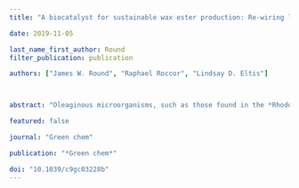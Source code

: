 ```yaml
---
title: "A biocatalyst for sustainable wax ester production: Re-wiring lipid accumulation in *Rhodococcus* to yield high-value oleochemicals"

date: 2019-11-05

last_name_first_author: Round
filter_publication: publication

authors: ["James W. Round", "Raphael Roccor", "Lindsay D. Eltis"]



abstract: "Oleaginous microorganisms, such as those found in the *Rhodococcus* genus, have considerable potential for the sustainable production of lipid-based chemicals. Herein, we rewired lipid accumulation in *Rhodococcus jostii* RHA1 to create an industrially viable biocatalyst for the production of high-value wax esters (WEs). To efficiently manipulate these non-model bacteria, we first expanded the genetic tools available in rhodococci, creating pSYN, an integrative, modular expression vector. We employed this vector to screen predicted promoters, creating a library of strong constitutive promoters. RHA1 strains with a chromosomal insertion of *fcrA*, encoding a fatty acyl-CoA reductase, under the control of constitutive promoters accumulated WEs. We next screened wax synthases, identifying WS2 of *Marinobacter hydrocarbonoclasticus* DSM 8798 as the most effective at increasing WE levels in RHA1. Cassettes for the co-expression of chromosomally integrated *fcrA* and *ws2* were created and transformed into RHA1, yielding a biocatalyst that, when grown in flasks, accumulated WEs to greater than 15% CDW, at yields of 0.05 g per g glucose, while maintaining 80% of the specific growth rate of WT. The accumulated WEs were 29 to 38 carbon atoms in length, of which 75% were unsaturated, with a ∼2 : 1 mix of mono- and diunsaturated species. In fed-batch fermentations, the biocatalyst produced WEs with a titer, rate, and yield of approximately 5 g L−1, 1 g L−1 day−1, and 0.025 g per g glucose, respectively. Overall, these results highlight the potential of *Rhodococcus* for the sustainable production of high-value unsaturated WEs, and facilitate the development of this genus for biocatalytic applications."

featured: false

journal: "Green chem"

publication: "*Green chem*"

doi: "10.1039/c9gc03228b"
---
```


